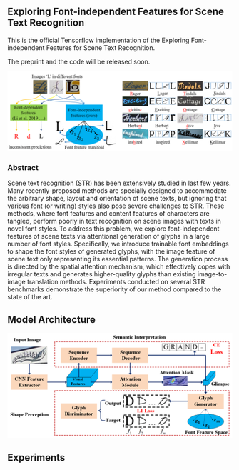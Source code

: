 ## Exploring Font-independent Features for Scene Text Recognition

This is the official Tensorflow implementation of the Exploring Font-independent Features for Scene Text Recognition.

The preprint and the code will be released soon.

![Teaser](img/teaser.PNG)

### Abstract

Scene text recognition (STR) has been extensively studied in last few years. Many recently-proposed methods are specially designed to accommodate the arbitrary shape, layout and orientation of scene texts, but ignoring that various font (or writing) styles also pose severe challenges to STR. These methods, where font features and content features of characters are tangled, perform poorly in text recognition on scene images with texts in novel font styles. To address this problem, we explore font-independent features of scene texts via attentional generation of glyphs in a large number of font styles. Specifically, we introduce trainable font embeddings to shape the font styles of generated glyphs, with the image feature of scene text only representing its essential patterns. The generation process is directed by the spatial attention mechanism, which effectively copes with irregular texts and generates higher-quality glyphs than existing image-to-image translation methods. Experiments conducted on several STR benchmarks demonstrate the superiority of our method compared to the state of the art.


## Model Architecture
![Architecture](img/pipeline.PNG)

## Experiments

